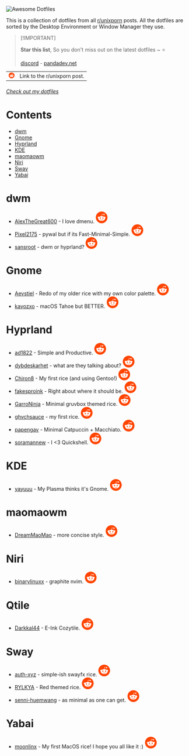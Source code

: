 ![Awesome Dotfiles](https://github.com/user-attachments/assets/a65d939e-8b2f-41a0-aebd-330573736b1a)

This is a collection of dotfiles from all [r/unixporn](https://www.reddit.com/r/unixporn/) posts. All the dotfiles are sorted by the Desktop Environment or Window Manager they use.

> \[!IMPORTANT]
>
> **Star this list**, So you don't miss out on the latest dotfiles \~ ⭐️
>
> [discord](https://discord.gg/invite/Y7SbYphVw9) - [pandadev.net](https://pandadev.net)

<table>
  <tbody>
    <tr>
      <td>
        <img src="/assets/reddit.svg" width="16px"/>
      </td>
      <td>Link to the r/unixporn post.</td>
    </tr>
  </tbody>
</table>

###### [Check out my dotfiles](https://github.com/0PandaDEV/dotfiles)



# Contents

- [dwm](#dwm)
- [Gnome](#gnome)
- [Hyprland](#hyprland)
- [KDE](#kde)
- [maomaowm](#maomaowm)
- [Niri](#niri)
- [Sway](#sway)
- [Yabai](#yabai)

# dwm

- [AlexTheGreat600](https://github.com/AlexTheGreat600/personal-dotfiles) - I love dmenu. [![reddit][reddit]](https://www.reddit.com/r/unixporn/comments/1l4hm8r/dwm_i_love_dmenu/)
- [Pixel2175](https://github.com/pixel2175/dots) - pywal but if its Fast-Minimal-Simple. [![reddit][reddit]](https://www.reddit.com/r/unixporn/comments/1l8hmzh/walrs_pywal_but_if_its_fastminimalsimple_with_dwm/)
- [sansroot](https://github.com/sansroot/dwm-dots) - dwm or hyprland? [![reddit][reddit]](https://www.reddit.com/r/unixporn/comments/1l7s0ak/dwm_or_hyprland/)

# Gnome

- [Aevstiel](https://github.com/Aevstiel/Lycia-Dots/) - Redo of my older rice with my own color palette. [![reddit][reddit]](https://www.reddit.com/r/unixporn/comments/1l8j5au/oc_gnome_redo_of_my_older_rice_with_my_own_color/)
- [kayozxo](https://github.com/kayozxo/GNOME-macOS-Tahoe) - macOS Tahoe but BETTER. [![reddit][reddit]](https://www.reddit.com/r/unixporn/comments/1l9dqpk/gnome_macos_tahoe_but_better/)

# Hyprland

- [ad1822](https://github.com/ad1822/hyprdots) - Simple and Productive. [![reddit][reddit]](https://www.reddit.com/r/unixporn/comments/1l858m2/hyprland_simple_and_productive/)
- [dybdeskarhet](https://github.com/dybdeskarphet/dotfiles) - what are they talking about? [![reddit][reddit]](https://www.reddit.com/r/unixporn/comments/1l9ofd5/hyprland_what_are_they_talking_about/)
- [Chiron8](https://github.com/Chiron8/Glaciera-Dots) - My first rice (and using Gentoo!) [![reddit][reddit]](https://www.reddit.com/r/unixporn/comments/1l6jpyz/hyprland_my_first_rice_and_using_gentoo/)
- [fakesproink](https://github.com/fakesproink/NixOS-Configuration) - Right about where it should be. [![reddit][reddit]](https://www.reddit.com/r/unixporn/comments/1l640yq/hyprland_right_about_where_it_should_be/)
- [GarroNinja](https://github.com/GarroNinja/gruvbox-hyprland) - Minimal gruvbox themed rice. [![reddit][reddit]](https://www.reddit.com/r/unixporn/comments/1l72g6n/hyprland_minimal_gruvbox_themed_rice/)
- [ghvchsauce](https://github.com/ghvchsauce/dotfiles) - my first rice. [![reddit][reddit]](https://www.reddit.com/r/unixporn/comments/1l9nguq/hyprland_my_first_rice/)
- [papengav](https://github.com/papengav/dotfiles) - Minimal Catpuccin + Macchiato. [![reddit][reddit]](https://www.reddit.com/r/unixporn/comments/1l7es0j/hyprland_minimal_catpuccin_macchiato/)
- [soramannew](https://github.com/caelestia-dots/shell) - I <3 Quickshell. [![reddit][reddit]](https://www.reddit.com/r/unixporn/comments/1l5ll27/hyprland_i_3_quickshell/)

# KDE

- [yayuuu](https://github.com/yayuuu/my-configs/) - My Plasma thinks it's Gnome. [![reddit][reddit]](https://www.reddit.com/r/unixporn/comments/1l96act/kde_my_plasma_thinks_its_gnome/)

# maomaowm

- [DreamMaoMao](https://github.com/DreamMaoMao/dotfile) - more concise style. [![reddit][reddit]](https://www.reddit.com/r/unixporn/comments/1l65s00/maomaowm_more_concise_style/)

# Niri

- [binarylinuxx](https://github.com/binarylinuxx/graphite-nvim) - graphite nvim. [![reddit][reddit]](https://www.reddit.com/r/unixporn/comments/1l8b3vj/niri_graphite_ignis_widgets/)

# Qtile

- [Darkkal44](https://github.com/darkkal44/cozytile) - E-Ink Cozytile. [![reddit][reddit]](https://www.reddit.com/r/unixporn/comments/1lc32hm/qtile_eink_cozytile/)

# Sway

- [auth-xyz](https://github.com/auth-xyz/sway) - simple-ish swayfx rice. [![reddit][reddit]](https://www.reddit.com/r/unixporn/comments/1l7rm37/sway_simpleish_swayfx_rice/)
- [RYLKYA](https://github.com/RYLKYA/rylkya.dotfiles) - Red themed rice. [![reddit][reddit]](https://www.reddit.com/r/unixporn/comments/1l3xwpc/swayfx_red_themed_rice/)
- [senni-huemwang](https://github.com/senni-huemwang/dotfiles) - as minimal as one can get. [![reddit][reddit]](https://www.reddit.com/r/unixporn/comments/1l4ohod/sway_as_minimal_as_one_can_get/)

# Yabai

- [moonlinx](https://github.com/moonlinx/dotfiles) - My first MacOS rice! I hope you all like it :) [![reddit][reddit]](https://www.reddit.com/r/unixporn/comments/1l4eoyc/yabai_my_first_macos_rice_i_hope_you_all_like_it/)

[reddit]: /assets/reddit.svg
